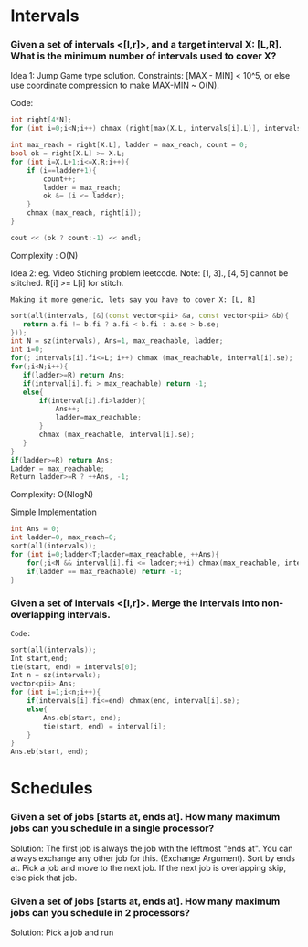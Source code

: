 # Intervals

### Given a set of intervals <[l,r]>, and a target interval X: [L,R]. What is the minimum number of intervals used to cover X?

Idea 1: Jump Game type solution. Constraints: [MAX - MIN] < 10^5, or else use coordinate compression to make MAX-MIN ~ O(N).

Code: 

```cpp
int right[4*N];
for (int i=0;i<N;i++) chmax (right[max(X.L, intervals[i].L)], intervals[i].R);

int max_reach = right[X.L], ladder = max_reach, count = 0; 
bool ok = right[X.L] >= X.L; 
for (int i=X.L+1;i<=X.R;i++){
	if (i==ladder+1){
		count++; 
		ladder = max_reach; 	
		ok &= (i <= ladder);
	}
	chmax (max_reach, right[i]); 
}

cout << (ok ? count:-1) << endl;  
```

Complexity : O(N) 

Idea 2: eg. Video Stiching problem leetcode. 
	Note: [1, 3]., [4, 5] cannot be stitched. R[i] >= L[i] for stitch. 

	Making it more generic, lets say you have to cover X: [L, R]
 
 ```cpp
sort(all(intervals, [&](const vector<pii> &a, const vector<pii> &b){
	return a.fi != b.fi ? a.fi < b.fi : a.se > b.se; 
}));
int N = sz(intervals), Ans=1, max_reachable, ladder;
int i=0;
for(; intervals[i].fi<=L; i++) chmax (max_reachable, interval[i].se); 
for(;i<N;i++){
	if(ladder>=R) return Ans; 
	if(interval[i].fi > max_reachable) return -1; 
	else{
		if(interval[i].fi>ladder){
			Ans++;
			ladder=max_reachable; 
		}
		chmax (max_reachable, interval[i].se); 
	}
}
if(ladder>=R) return Ans; 
Ladder = max_reachable; 
Return ladder>=R ? ++Ans, -1; 
```

Complexity: O(NlogN)

Simple Implementation

```cpp
int Ans = 0;
int ladder=0, max_reach=0;
sort(all(intervals));
for (int i=0;ladder<T;ladder=max_reachable, ++Ans){
	for(;i<N && interval[i].fi <= ladder;++i) chmax(max_reachable, interval[i].se);
	if(ladder == max_reachable) return -1;
}
``` 
	
### Given a set of intervals <[l,r]>. Merge the intervals into non-overlapping intervals. 

	Code: 
```cpp
sort(all(intervals));
Int start,end; 
tie(start, end) = intervals[0];
Int n = sz(intervals);
vector<pii> Ans;  
for (int i=1;i<n;i++){
	if(intervals[i].fi<=end) chmax(end, interval[i].se);
	else{
		Ans.eb(start, end);
		tie(start, end) = interval[i]; 
	}
}
Ans.eb(start, end); 		
```
# Schedules

### Given a set of jobs [starts at, ends at]. How many maximum jobs can you schedule in a single processor?  


Solution: The first job is always the job with the leftmost "ends at". You can always exchange any other job for this. (Exchange Argument). 
Sort by ends at. Pick a job and move to the next job. If the next job is overlapping skip, else pick that job.  

### Given a set of jobs [starts at, ends at]. How many maximum jobs can you schedule in 2 processors?

Solution: Pick a job and run
